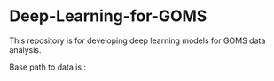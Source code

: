 # Deep-Learning-for-GOMS
This repository is for developing deep learning models for GOMS data analysis.


Base path to data is :
